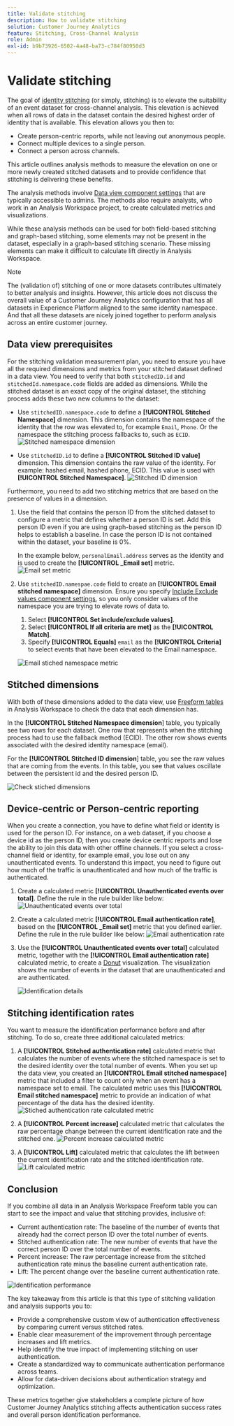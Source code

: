 ```yaml
---
title: Validate stitching
description: How to validate stitching
solution: Customer Journey Analytics
feature: Stitching, Cross-Channel Analysis
role: Admin
exl-id: b9b73926-6502-4a48-ba73-c784f80950d3
---
```

# Validate stitching

The goal of [identity stitching](/help/stitching/overview.md) (or simply, stitching) is to elevate the suitability of an event dataset for cross-channel analysis. This elevation is achieved when all rows of data in the dataset contain the desired highest order of identity that is available. This elevation allows you then to:

* Create person-centric reports, while not leaving out anonymous people.
* Connect multiple devices to a single person.
* Connect a person across channels.

This article outlines analysis methods to measure the elevation on one or more newly created stitched datasets and to provide confidence that stitching is delivering these benefits. 

The analysis methods involve [Data view component settings](/help/data-views/component-settings/overview.md) that are typically accessible to admins. The methods also require analysts, who work in an Analysis Workspace project, to create calculated metrics and visualizations. 

While these analysis methods can be used for both field-based stitching and graph-based stitching, some elements may not be present in the dataset, especially in a graph-based stitching scenario. These missing elements can make it difficult to calculate lift directly in Analysis Workspace.

>[!NOTE]
>
>The (validation of) stitching of one or more datasets contributes ultimately to better analysis and insights. However, this article does not discuss the overall value of a Customer Journey Analytics configuration that has all datasets in Experience Platform aligned to the same identity namespace. And that all these datasets are nicely joined together to perform analysis across an entire customer journey. 


## Data view prerequisites

For the stitching validation measurement plan, you need to ensure you have all the required dimensions and metrics from your stitched dataset defined in a data view. You need to verify that both `stitchedID.id` and `stitchedId.namespace.code` fields are added as dimensions. While the stitched dataset is an exact copy of the original dataset, the stitching process adds these two new columns to the dataset:

* Use `stitchedID.namespace.code` to define a **[!UICONTROL Stitched Namespace]** dimension. This dimension contains the namespace of the identity that the row was elevated to, for example `Email`, `Phone`. Or the namespace the stitching process fallbacks to, such as `ECID`. 
  ![Stitched namespace dimension](assets/stitchednamespace-dimension.png)

* Use `stitchedID.id` to define a **[!UICONTROL Stitched ID value]** dimension. This dimension contains the raw value of the identity. For example: hashed email, hashed phone, ECID. This value is used with **[!UICONTROL Stitched Namespace]**.
  ![Stitched ID dimension](assets/stitchedid-dimension.png)


Furthermore, you need to add two stitching metrics that are based on the presence of values in a dimension.

1. Use the field that contains the person ID from the stitched dataset to configure a metric that defines whether a person ID is set. Add this person ID even if you are using graph-based stitching as the person ID helps to establish a baseline. In case the person ID is not contained within the dataset, your baseline is 0%. 
   
   In the example below, `personalEmail.address` serves as the identity and is used to create the **[!UICONTROL _Email set]** metric.
   ![Email set metric](assets/emailset-metric.png)

1. Use `stitchedID.namespae.code` field to create an **[!UICONTROL Email stitched namespace]** dimension. Ensure you specify [Include Exclude values component settings](/help/data-views/component-settings/include-exclude-values.md),  so you only consider values of the namespace you are trying to elevate rows of data to. 
   1. Select **[!UICONTROL Set include/exclude values]**.
   1. Select **[!UICONTROL If all criteria are met]** as the **[!UICONTROL Match]**.
   1. Specify **[!UICONTROL Equals]** `email` as the **[!UICONTROL Criteria]** to select events that have been elevated to the Email namespace.

   ![Email stiched namespace metric](assets/emailstitchednamespace-metric.png)

## Stitched dimensions

With both of these dimensions added to the data view, use [Freeform tables](/help/analysis-workspace/visualizations/freeform-table/freeform-table.md) in Analysis Workspace to check the data that each dimension has.
 
In the **[!UICONTROL Stitched Namespace dimension**] table, you typically see two rows for each dataset. One row that represents when the stitching process had to use the fallback method (ECID). The other row shows events associated with the desired identity namespace (email).

For the **[!UICONTROL Stitched ID dimension**] table, you see the raw values that are coming from the events. In this table, you see that values oscillate between the persistent id and the desired person ID.

![Check stiched dimensions](assets/check-data-on-stitching.png)


## Device-centric or Person-centric reporting

When you create a connection, you have to define what field or identity is used for the person ID. For instance, on a web dataset, if you choose a device id as the person ID, then you create device centric reports and lose the ability to join this data with other offline channels. If you select a cross-channel field or identity, for example email, you lose out on any unauthenticated events. To understand this impact, you need to figure out how much of the traffic is unauthenticated and how much of the traffic is authenticated.

1. Create a calculated metric **[!UICONTROL Unauthenticated events over total]**. Define the rule in the rule builder like below:
   ![Unauthenticated events over total](assets/calcmetric-unauthenticatedeventsovertotal.png)

1. Create a calculated metric **[!UICONTROL Email authentication rate]**, based on the **[!UICONTROL _Email set]** metric that you defined earlier. Define the rule in the rule builder like below:
   ![Email authentication rate](assets/calcmetric-emailauthenticationrate.png)

1. Use the **[!UICONTROL Unauthenticated events over total]** calculated metric, together with the **[!UICONTROL Email authentication rate]** calculated metric, to create a [Donut](/help/analysis-workspace/visualizations/donut.md) visualization. The visualization shows the number of events in the dataset that are unauthenticated and are authenticated.

   ![Identification details](assets/identification-details.png)



## Stitching identification rates

You want to measure the identification performance before and after stitching. To do so, create three additional calculated metrics:

1. A **[!UICONTROL Stitched authentication rate]** calculated metric that calculates the number of events where the stitched namespace is set to the desired identity over the total number of events. When you set up the data view, you created an **[!UICONTROL Email stitched namespace]** metric that included a filter to count only when an event has a namespace set to email. The calculated metric uses this **[!UICONTROL Email stitched namespace]** metric to provide an indication of what percentage of the data has the desired identity.
   ![Stiched authentication rate calculated metric](assets/calcmetric-stitchedauthenticationrate.png)

1. A **[!UICONTROL Percent increase]** calculated metric that calculates the raw percentage change between the current identification rate and the stitched one.
   ![Percent increase calculated metric](assets/calcmetric-percentincrease.png)

1. A **[!UICONTROL Lift]** calculated metric that calculates the lift between the current identification rate and the stitched identification rate.
   ![Lift calculated  metric](assets/calcmetric-lift.png)


## Conclusion

If you combine all data in an Analysis Workspace Freeform table you can start to see the impact and value that stitching provides, inclusive of:

* Current authentication rate: The baseline of the number of events that already had the correct person ID over the total number of events.
* Stitched authentication rate: The new number of events that have the correct person ID over the total number of events.
* Percent increase: The raw percentage increase from the stitched authentication rate minus the baseline current authentication rate.
* Lift: The percent change over the baseline current authentication rate.

![Identification performance](assets/identification-performance.png)

The key takeaway from this article is that this type of stitching validation and analysis supports you to:

* Provide a comprehensive custom view of authentication effectiveness by comparing current versus stitched rates.
* Enable clear measurement of the improvement through percentage increases and lift metrics.
* Help identify the true impact of implementing stitching on user authentication.
* Create a standardized way to communicate authentication performance across teams.
* Allow for data-driven decisions about authentication strategy and optimization.

These metrics together give stakeholders a complete picture of how Customer Journey Analytics stitching affects authentication success rates and overall person identification performance.

